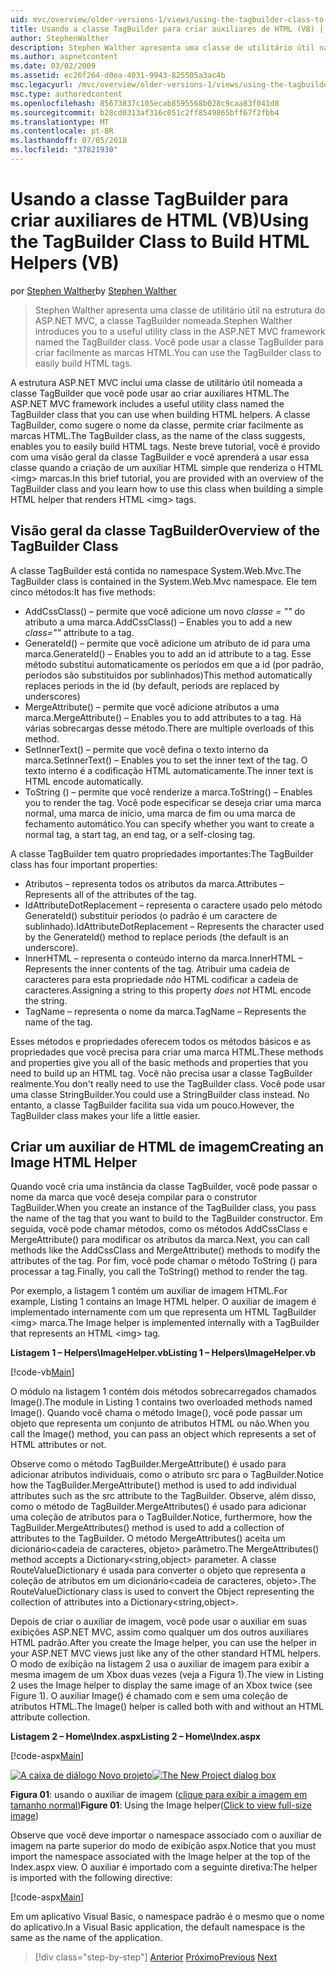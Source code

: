 ```yaml
---
uid: mvc/overview/older-versions-1/views/using-the-tagbuilder-class-to-build-html-helpers-vb
title: Usando a classe TagBuilder para criar auxiliares de HTML (VB) | Microsoft Docs
author: StephenWalther
description: Stephen Walther apresenta uma classe de utilitário útil na estrutura do ASP.NET MVC, a classe TagBuilder nomeada. Você pode usar facilmente a classe TagBuilder para...
ms.author: aspnetcontent
ms.date: 03/02/2009
ms.assetid: ec26f264-d0ea-4031-9943-825505a3ac4b
msc.legacyurl: /mvc/overview/older-versions-1/views/using-the-tagbuilder-class-to-build-html-helpers-vb
msc.type: authoredcontent
ms.openlocfilehash: 85673837c105ecab8595568b028c9caa83f041d8
ms.sourcegitcommit: b28cd0313af316c051c2ff8549865bff67f2fbb4
ms.translationtype: MT
ms.contentlocale: pt-BR
ms.lasthandoff: 07/05/2018
ms.locfileid: "37821930"
---
```

<a name="using-the-tagbuilder-class-to-build-html-helpers-vb"></a><span data-ttu-id="d8328-104">Usando a classe TagBuilder para criar auxiliares de HTML (VB)</span><span class="sxs-lookup"><span data-stu-id="d8328-104">Using the TagBuilder Class to Build HTML Helpers (VB)</span></span>
====================
<span data-ttu-id="d8328-105">por [Stephen Walther](https://github.com/StephenWalther)</span><span class="sxs-lookup"><span data-stu-id="d8328-105">by [Stephen Walther](https://github.com/StephenWalther)</span></span>

> <span data-ttu-id="d8328-106">Stephen Walther apresenta uma classe de utilitário útil na estrutura do ASP.NET MVC, a classe TagBuilder nomeada.</span><span class="sxs-lookup"><span data-stu-id="d8328-106">Stephen Walther introduces you to a useful utility class in the ASP.NET MVC framework named the TagBuilder class.</span></span> <span data-ttu-id="d8328-107">Você pode usar a classe TagBuilder para criar facilmente as marcas HTML.</span><span class="sxs-lookup"><span data-stu-id="d8328-107">You can use the TagBuilder class to easily build HTML tags.</span></span>


<span data-ttu-id="d8328-108">A estrutura ASP.NET MVC inclui uma classe de utilitário útil nomeada a classe TagBuilder que você pode usar ao criar auxiliares HTML.</span><span class="sxs-lookup"><span data-stu-id="d8328-108">The ASP.NET MVC framework includes a useful utility class named the TagBuilder class that you can use when building HTML helpers.</span></span> <span data-ttu-id="d8328-109">A classe TagBuilder, como sugere o nome da classe, permite criar facilmente as marcas HTML.</span><span class="sxs-lookup"><span data-stu-id="d8328-109">The TagBuilder class, as the name of the class suggests, enables you to easily build HTML tags.</span></span> <span data-ttu-id="d8328-110">Neste breve tutorial, você é provido com uma visão geral da classe TagBuilder e você aprenderá a usar essa classe quando a criação de um auxiliar HTML simple que renderiza o HTML &lt;img&gt; marcas.</span><span class="sxs-lookup"><span data-stu-id="d8328-110">In this brief tutorial, you are provided with an overview of the TagBuilder class and you learn how to use this class when building a simple HTML helper that renders HTML &lt;img&gt; tags.</span></span>

## <a name="overview-of-the-tagbuilder-class"></a><span data-ttu-id="d8328-111">Visão geral da classe TagBuilder</span><span class="sxs-lookup"><span data-stu-id="d8328-111">Overview of the TagBuilder Class</span></span>

<span data-ttu-id="d8328-112">A classe TagBuilder está contida no namespace System.Web.Mvc.</span><span class="sxs-lookup"><span data-stu-id="d8328-112">The TagBuilder class is contained in the System.Web.Mvc namespace.</span></span> <span data-ttu-id="d8328-113">Ele tem cinco métodos:</span><span class="sxs-lookup"><span data-stu-id="d8328-113">It has five methods:</span></span>

- <span data-ttu-id="d8328-114">AddCssClass() – permite que você adicione um novo *classe = ""* do atributo a uma marca.</span><span class="sxs-lookup"><span data-stu-id="d8328-114">AddCssClass() – Enables you to add a new *class=""* attribute to a tag.</span></span>
- <span data-ttu-id="d8328-115">GenerateId() – permite que você adicione um atributo de id para uma marca.</span><span class="sxs-lookup"><span data-stu-id="d8328-115">GenerateId() – Enables you to add an id attribute to a tag.</span></span> <span data-ttu-id="d8328-116">Esse método substitui automaticamente os períodos em que a id (por padrão, períodos são substituídos por sublinhados)</span><span class="sxs-lookup"><span data-stu-id="d8328-116">This method automatically replaces periods in the id (by default, periods are replaced by underscores)</span></span>
- <span data-ttu-id="d8328-117">MergeAttribute() – permite que você adicione atributos a uma marca.</span><span class="sxs-lookup"><span data-stu-id="d8328-117">MergeAttribute() – Enables you to add attributes to a tag.</span></span> <span data-ttu-id="d8328-118">Há várias sobrecargas desse método.</span><span class="sxs-lookup"><span data-stu-id="d8328-118">There are multiple overloads of this method.</span></span>
- <span data-ttu-id="d8328-119">SetInnerText() – permite que você defina o texto interno da marca.</span><span class="sxs-lookup"><span data-stu-id="d8328-119">SetInnerText() – Enables you to set the inner text of the tag.</span></span> <span data-ttu-id="d8328-120">O texto interno é a codificação HTML automaticamente.</span><span class="sxs-lookup"><span data-stu-id="d8328-120">The inner text is HTML encode automatically.</span></span>
- <span data-ttu-id="d8328-121">ToString () – permite que você renderize a marca.</span><span class="sxs-lookup"><span data-stu-id="d8328-121">ToString() – Enables you to render the tag.</span></span> <span data-ttu-id="d8328-122">Você pode especificar se deseja criar uma marca normal, uma marca de início, uma marca de fim ou uma marca de fechamento automático.</span><span class="sxs-lookup"><span data-stu-id="d8328-122">You can specify whether you want to create a normal tag, a start tag, an end tag, or a self-closing tag.</span></span>
  

<span data-ttu-id="d8328-123">A classe TagBuilder tem quatro propriedades importantes:</span><span class="sxs-lookup"><span data-stu-id="d8328-123">The TagBuilder class has four important properties:</span></span>

- <span data-ttu-id="d8328-124">Atributos – representa todos os atributos da marca.</span><span class="sxs-lookup"><span data-stu-id="d8328-124">Attributes – Represents all of the attributes of the tag.</span></span>
- <span data-ttu-id="d8328-125">IdAttributeDotReplacement – representa o caractere usado pelo método GenerateId() substituir períodos (o padrão é um caractere de sublinhado).</span><span class="sxs-lookup"><span data-stu-id="d8328-125">IdAttributeDotReplacement – Represents the character used by the GenerateId() method to replace periods (the default is an underscore).</span></span>
- <span data-ttu-id="d8328-126">InnerHTML – representa o conteúdo interno da marca.</span><span class="sxs-lookup"><span data-stu-id="d8328-126">InnerHTML – Represents the inner contents of the tag.</span></span> <span data-ttu-id="d8328-127">Atribuir uma cadeia de caracteres para esta propriedade *não* HTML codificar a cadeia de caracteres.</span><span class="sxs-lookup"><span data-stu-id="d8328-127">Assigning a string to this property *does not* HTML encode the string.</span></span>
- <span data-ttu-id="d8328-128">TagName – representa o nome da marca.</span><span class="sxs-lookup"><span data-stu-id="d8328-128">TagName – Represents the name of the tag.</span></span>

<span data-ttu-id="d8328-129">Esses métodos e propriedades oferecem todos os métodos básicos e as propriedades que você precisa para criar uma marca HTML.</span><span class="sxs-lookup"><span data-stu-id="d8328-129">These methods and properties give you all of the basic methods and properties that you need to build up an HTML tag.</span></span> <span data-ttu-id="d8328-130">Você não precisa usar a classe TagBuilder realmente.</span><span class="sxs-lookup"><span data-stu-id="d8328-130">You don't really need to use the TagBuilder class.</span></span> <span data-ttu-id="d8328-131">Você pode usar uma classe StringBuilder.</span><span class="sxs-lookup"><span data-stu-id="d8328-131">You could use a StringBuilder class instead.</span></span> <span data-ttu-id="d8328-132">No entanto, a classe TagBuilder facilita sua vida um pouco.</span><span class="sxs-lookup"><span data-stu-id="d8328-132">However, the TagBuilder class makes your life a little easier.</span></span>

## <a name="creating-an-image-html-helper"></a><span data-ttu-id="d8328-133">Criar um auxiliar de HTML de imagem</span><span class="sxs-lookup"><span data-stu-id="d8328-133">Creating an Image HTML Helper</span></span>

<span data-ttu-id="d8328-134">Quando você cria uma instância da classe TagBuilder, você pode passar o nome da marca que você deseja compilar para o construtor TagBuilder.</span><span class="sxs-lookup"><span data-stu-id="d8328-134">When you create an instance of the TagBuilder class, you pass the name of the tag that you want to build to the TagBuilder constructor.</span></span> <span data-ttu-id="d8328-135">Em seguida, você pode chamar métodos, como os métodos AddCssClass e MergeAttribute() para modificar os atributos da marca.</span><span class="sxs-lookup"><span data-stu-id="d8328-135">Next, you can call methods like the AddCssClass and MergeAttribute() methods to modify the attributes of the tag.</span></span> <span data-ttu-id="d8328-136">Por fim, você pode chamar o método ToString () para processar a tag.</span><span class="sxs-lookup"><span data-stu-id="d8328-136">Finally, you call the ToString() method to render the tag.</span></span>

<span data-ttu-id="d8328-137">Por exemplo, a listagem 1 contém um auxiliar de imagem HTML.</span><span class="sxs-lookup"><span data-stu-id="d8328-137">For example, Listing 1 contains an Image HTML helper.</span></span> <span data-ttu-id="d8328-138">O auxiliar de imagem é implementado internamente com um que representa um HTML TagBuilder &lt;img&gt; marca.</span><span class="sxs-lookup"><span data-stu-id="d8328-138">The Image helper is implemented internally with a TagBuilder that represents an HTML &lt;img&gt; tag.</span></span>

<span data-ttu-id="d8328-139">**Listagem 1 – Helpers\ImageHelper.vb**</span><span class="sxs-lookup"><span data-stu-id="d8328-139">**Listing 1 – Helpers\ImageHelper.vb**</span></span>

[!code-vb[Main](using-the-tagbuilder-class-to-build-html-helpers-vb/samples/sample1.vb)]

<span data-ttu-id="d8328-140">O módulo na listagem 1 contém dois métodos sobrecarregados chamados Image().</span><span class="sxs-lookup"><span data-stu-id="d8328-140">The module in Listing 1 contains two overloaded methods named Image().</span></span> <span data-ttu-id="d8328-141">Quando você chama o método Image(), você pode passar um objeto que representa um conjunto de atributos HTML ou não.</span><span class="sxs-lookup"><span data-stu-id="d8328-141">When you call the Image() method, you can pass an object which represents a set of HTML attributes or not.</span></span>

<span data-ttu-id="d8328-142">Observe como o método TagBuilder.MergeAttribute() é usado para adicionar atributos individuais, como o atributo src para o TagBuilder.</span><span class="sxs-lookup"><span data-stu-id="d8328-142">Notice how the TagBuilder.MergeAttribute() method is used to add individual attributes such as the src attribute to the TagBuilder.</span></span> <span data-ttu-id="d8328-143">Observe, além disso, como o método de TagBuilder.MergeAttributes() é usado para adicionar uma coleção de atributos para o TagBuilder.</span><span class="sxs-lookup"><span data-stu-id="d8328-143">Notice, furthermore, how the TagBuilder.MergeAttributes() method is used to add a collection of attributes to the TagBuilder.</span></span> <span data-ttu-id="d8328-144">O método MergeAttributes() aceita um dicionário&lt;cadeia de caracteres, objeto&gt; parâmetro.</span><span class="sxs-lookup"><span data-stu-id="d8328-144">The MergeAttributes() method accepts a Dictionary&lt;string,object&gt; parameter.</span></span> <span data-ttu-id="d8328-145">A classe RouteValueDictionary é usada para converter o objeto que representa a coleção de atributos em um dicionário&lt;cadeia de caracteres, objeto&gt;.</span><span class="sxs-lookup"><span data-stu-id="d8328-145">The RouteValueDictionary class is used to convert the Object representing the collection of attributes into a Dictionary&lt;string,object&gt;.</span></span>

<span data-ttu-id="d8328-146">Depois de criar o auxiliar de imagem, você pode usar o auxiliar em suas exibições ASP.NET MVC, assim como qualquer um dos outros auxiliares HTML padrão.</span><span class="sxs-lookup"><span data-stu-id="d8328-146">After you create the Image helper, you can use the helper in your ASP.NET MVC views just like any of the other standard HTML helpers.</span></span> <span data-ttu-id="d8328-147">O modo de exibição na listagem 2 usa o auxiliar de imagem para exibir a mesma imagem de um Xbox duas vezes (veja a Figura 1).</span><span class="sxs-lookup"><span data-stu-id="d8328-147">The view in Listing 2 uses the Image helper to display the same image of an Xbox twice (see Figure 1).</span></span> <span data-ttu-id="d8328-148">O auxiliar Image() é chamado com e sem uma coleção de atributos HTML.</span><span class="sxs-lookup"><span data-stu-id="d8328-148">The Image() helper is called both with and without an HTML attribute collection.</span></span>

<span data-ttu-id="d8328-149">**Listagem 2 – Home\Index.aspx**</span><span class="sxs-lookup"><span data-stu-id="d8328-149">**Listing 2 – Home\Index.aspx**</span></span>

[!code-aspx[Main](using-the-tagbuilder-class-to-build-html-helpers-vb/samples/sample2.aspx)]


<span data-ttu-id="d8328-150">[![A caixa de diálogo Novo projeto](using-the-tagbuilder-class-to-build-html-helpers-vb/_static/image1.jpg)](using-the-tagbuilder-class-to-build-html-helpers-vb/_static/image1.png)</span><span class="sxs-lookup"><span data-stu-id="d8328-150">[![The New Project dialog box](using-the-tagbuilder-class-to-build-html-helpers-vb/_static/image1.jpg)](using-the-tagbuilder-class-to-build-html-helpers-vb/_static/image1.png)</span></span>

<span data-ttu-id="d8328-151">**Figura 01**: usando o auxiliar de imagem ([clique para exibir a imagem em tamanho normal](using-the-tagbuilder-class-to-build-html-helpers-vb/_static/image2.png))</span><span class="sxs-lookup"><span data-stu-id="d8328-151">**Figure 01**: Using the Image helper([Click to view full-size image](using-the-tagbuilder-class-to-build-html-helpers-vb/_static/image2.png))</span></span>


<span data-ttu-id="d8328-152">Observe que você deve importar o namespace associado com o auxiliar de imagem na parte superior do modo de exibição aspx.</span><span class="sxs-lookup"><span data-stu-id="d8328-152">Notice that you must import the namespace associated with the Image helper at the top of the Index.aspx view.</span></span> <span data-ttu-id="d8328-153">O auxiliar é importado com a seguinte diretiva:</span><span class="sxs-lookup"><span data-stu-id="d8328-153">The helper is imported with the following directive:</span></span>

[!code-aspx[Main](using-the-tagbuilder-class-to-build-html-helpers-vb/samples/sample3.aspx)]

<span data-ttu-id="d8328-154">Em um aplicativo Visual Basic, o namespace padrão é o mesmo que o nome do aplicativo.</span><span class="sxs-lookup"><span data-stu-id="d8328-154">In a Visual Basic application, the default namespace is the same as the name of the application.</span></span>

> [!div class="step-by-step"]
> <span data-ttu-id="d8328-155">[Anterior](creating-custom-html-helpers-vb.md)
> [Próximo](creating-page-layouts-with-view-master-pages-vb.md)</span><span class="sxs-lookup"><span data-stu-id="d8328-155">[Previous](creating-custom-html-helpers-vb.md)
[Next](creating-page-layouts-with-view-master-pages-vb.md)</span></span>
